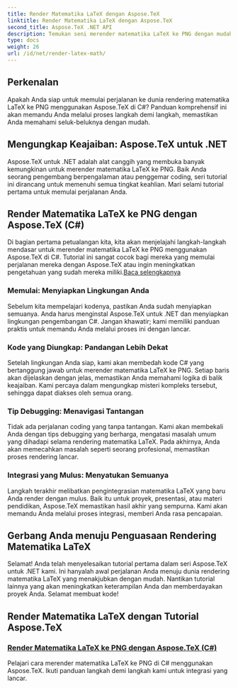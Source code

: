 ```yaml
---
title: Render Matematika LaTeX dengan Aspose.TeX
linktitle: Render Matematika LaTeX dengan Aspose.TeX
second_title: Aspose.TeX .NET API
description: Temukan seni merender matematika LaTeX ke PNG dengan mudah menggunakan Aspose.TeX. Kuasai prosesnya menggunakan panduan kami di C#, pastikan integrasi untuk hasil yang sempurna.
type: docs
weight: 26
url: /id/net/render-latex-math/
---
```

## Perkenalan

Apakah Anda siap untuk memulai perjalanan ke dunia rendering matematika LaTeX ke PNG menggunakan Aspose.TeX di C#? Panduan komprehensif ini akan memandu Anda melalui proses langkah demi langkah, memastikan Anda memahami seluk-beluknya dengan mudah.

## Mengungkap Keajaiban: Aspose.TeX untuk .NET

Aspose.TeX untuk .NET adalah alat canggih yang membuka banyak kemungkinan untuk merender matematika LaTeX ke PNG. Baik Anda seorang pengembang berpengalaman atau penggemar coding, seri tutorial ini dirancang untuk memenuhi semua tingkat keahlian. Mari selami tutorial pertama untuk memulai perjalanan Anda.

## Render Matematika LaTeX ke PNG dengan Aspose.TeX (C#)

Di bagian pertama petualangan kita, kita akan menjelajahi langkah-langkah mendasar untuk merender matematika LaTeX ke PNG menggunakan Aspose.TeX di C#. Tutorial ini sangat cocok bagi mereka yang memulai perjalanan mereka dengan Aspose.TeX atau ingin meningkatkan pengetahuan yang sudah mereka miliki.[Baca selengkapnya](./png-latex-math-renderer-csharp/)

### Memulai: Menyiapkan Lingkungan Anda

Sebelum kita mempelajari kodenya, pastikan Anda sudah menyiapkan semuanya. Anda harus menginstal Aspose.TeX untuk .NET dan menyiapkan lingkungan pengembangan C#. Jangan khawatir; kami memiliki panduan praktis untuk memandu Anda melalui proses ini dengan lancar.

### Kode yang Diungkap: Pandangan Lebih Dekat

Setelah lingkungan Anda siap, kami akan membedah kode C# yang bertanggung jawab untuk merender matematika LaTeX ke PNG. Setiap baris akan dijelaskan dengan jelas, memastikan Anda memahami logika di balik keajaiban. Kami percaya dalam mengungkap misteri kompleks tersebut, sehingga dapat diakses oleh semua orang.

### Tip Debugging: Menavigasi Tantangan

Tidak ada perjalanan coding yang tanpa tantangan. Kami akan membekali Anda dengan tips debugging yang berharga, mengatasi masalah umum yang dihadapi selama rendering matematika LaTeX. Pada akhirnya, Anda akan memecahkan masalah seperti seorang profesional, memastikan proses rendering lancar.

### Integrasi yang Mulus: Menyatukan Semuanya

Langkah terakhir melibatkan pengintegrasian matematika LaTeX yang baru Anda render dengan mulus. Baik itu untuk proyek, presentasi, atau materi pendidikan, Aspose.TeX memastikan hasil akhir yang sempurna. Kami akan memandu Anda melalui proses integrasi, memberi Anda rasa pencapaian.

## Gerbang Anda menuju Penguasaan Rendering Matematika LaTeX

Selamat! Anda telah menyelesaikan tutorial pertama dalam seri Aspose.TeX untuk .NET kami. Ini hanyalah awal perjalanan Anda menuju dunia rendering matematika LaTeX yang menakjubkan dengan mudah. Nantikan tutorial lainnya yang akan meningkatkan keterampilan Anda dan memberdayakan proyek Anda. Selamat membuat kode!
## Render Matematika LaTeX dengan Tutorial Aspose.TeX
### [Render Matematika LaTeX ke PNG dengan Aspose.TeX (C#)](./png-latex-math-renderer-csharp/)
Pelajari cara merender matematika LaTeX ke PNG di C# menggunakan Aspose.TeX. Ikuti panduan langkah demi langkah kami untuk integrasi yang lancar.